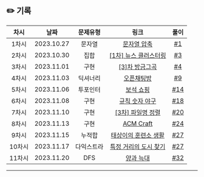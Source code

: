 ## ✏️ 기록

|  차시  |    날짜    |  문제유형  |                                           링크                                           |                           풀이                            |
| :----: | :--------: | :--------: | :--------------------------------------------------------------------------------------: | :-------------------------------------------------------: |
| 1차시  | 2023.10.27 |   문자열   |      [문자열 압축](https://school.programmers.co.kr/learn/courses/30/lessons/60057)      |  [#1](https://github.com/AlgoLeadMe/AlgoLeadMe-2/pull/1)  |
| 2차시  | 2023.10.30 |    집합    | [[1차] 뉴스 클러스터링](https://school.programmers.co.kr/learn/courses/30/lessons/17677) |  [#3](https://github.com/AlgoLeadMe/AlgoLeadMe-2/pull/3)  |
| 3차시  | 2023.11.01 |    구현    |    [[3]차 방금그곡](https://school.programmers.co.kr/learn/courses/30/lessons/17683)     |  [#4](https://github.com/AlgoLeadMe/AlgoLeadMe-2/pull/4)  |
| 4차시  | 2023.11.03 |  딕셔너리  |      [오픈채팅방](https://school.programmers.co.kr/learn/courses/30/lessons/42888)       |  [#9](https://github.com/AlgoLeadMe/AlgoLeadMe-2/pull/9)  |
| 5차시  | 2023.11.06 |  투포인터  |       [보석 쇼핑](https://school.programmers.co.kr/learn/courses/30/lessons/67258)       | [#14](https://github.com/AlgoLeadMe/AlgoLeadMe-2/pull/14) |
| 6차시  | 2023.11.08 |    구현    |        [규칙 숫자 야구](https://level.goorm.io/exam/175928/규칙-숫자-야구/quiz/1)        | [#18](https://github.com/AlgoLeadMe/AlgoLeadMe-2/pull/18) |
| 7차시  | 2023.11.10 |    구현    |   [[3차] 파일명 정렬](https://school.programmers.co.kr/learn/courses/30/lessons/17686)   | [#20](https://github.com/AlgoLeadMe/AlgoLeadMe-2/pull/20) |
| 8차시  | 2023.11.13 |    구현    |                    [ACM Craft](https://www.acmicpc.net/problem/1005)                     | [#24](https://github.com/AlgoLeadMe/AlgoLeadMe-2/pull/24) |
| 9차시  | 2023.11.15 |   누적합   |              [태상이의 훈련소 생활](https://www.acmicpc.net/problem/19951)               | [#27](https://github.com/AlgoLeadMe/AlgoLeadMe-2/pull/27) |
| 10차시 | 2023.11.17 | 다익스트라 |              [특정 거리의 도시 찾기](https://www.acmicpc.net/problem/18352)              | [#27](https://github.com/AlgoLeadMe/AlgoLeadMe-2/pull/28) |
| 11차시 | 2023.11.20 |    DFS     |       [양과 늑대](https://school.programmers.co.kr/learn/courses/30/lessons/92343)       | [#32](https://github.com/AlgoLeadMe/AlgoLeadMe-2/pull/32) |

---
